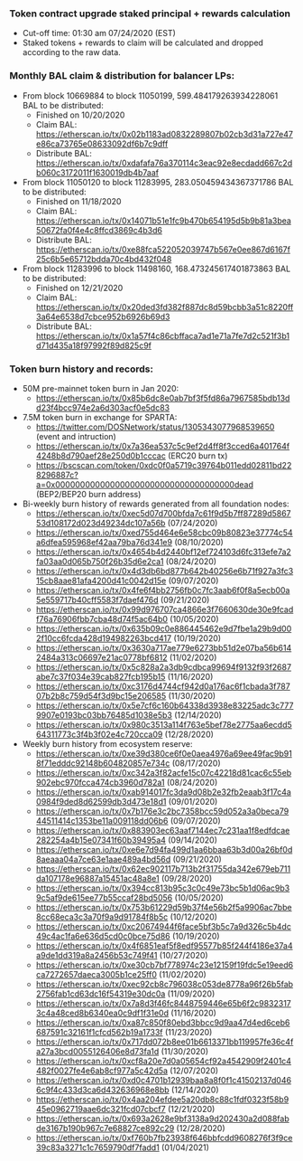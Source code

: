 ### Token contract upgrade staked principal + rewards calculation 
* Cut-off time: 01:30 am 07/24/2020 (EST)
* Staked tokens + rewards to claim will be calculated and dropped according to the raw data.

### Monthly BAL claim & distribution for balancer LPs:
 - From block 10669884 to block 11050199, 599.484179263934228061 BAL to be distributed:
   * Finished on 10/20/2020
   * Claim BAL: https://etherscan.io/tx/0x02b1183ad0832289807b02cb3d31a727e47e86ca73765e08633092df6b7c9dff
   * Distribute BAL: https://etherscan.io/tx/0xdafafa76a370114c3eac92e8ecdadd667c2db060c3172011f1630019db4b7aaf
 - From block 11050120 to block 11283995, 283.050459434367371786 BAL to be distributed:
   * Finished on 11/18/2020
   * Claim BAL: https://etherscan.io/tx/0x14071b51e1fc9b470b654195d5b9b81a3bea50672fa0f4e4c8ffcd3869c4b3d6
   * Distribute BAL: https://etherscan.io/tx/0xe88fca522052039747b567e0ee867d6167f25c6b5e65712bdda70c4bd432f048
 - From block 11283996 to block 11498160, 168.473245617401873863 BAL to be distributed:
   * Finished on 12/21/2020
   * Claim BAL: https://etherscan.io/tx/0x20ded3fd382f887dc8d59bcbb3a51c8220ff3a64e6538d7cbce952b6926b69d3
   * Distribute BAL: https://etherscan.io/tx/0x1a57f4c86cbffaca7ad1e71a7fe7d2c521f3b1d71d435a18f97992f89d825c9f

### Token burn history and records:
* 50M pre-mainnet token burn in Jan 2020:
  - https://etherscan.io/tx/0x85b6dc8e0ab7bf3f5fd86a7967585bdb13dd23f4bcc974e2a6d303acf0e5dc83
* 7.5M token burn in exchange for SPARTA:
  - https://twitter.com/DOSNetwork/status/1305343077968539650 (event and intruction)
  - https://etherscan.io/tx/0x7a36ea537c5c9ef2d4ff8f3cced6a401764f4248b8d790aef28e250d0b1cccac (ERC20 burn tx)
  - https://bscscan.com/token/0xdc0f0a5719c39764b011edd02811bd228296887c?a=0x000000000000000000000000000000000000dead (BEP2/BEP20 burn address)
* Bi-weekly burn history of rewards generated from all foundation nodes:
  - https://etherscan.io/tx/0xec5d07d700bfda7c61f9d5b7ff87289d586753d108172d023d49234dc107a56b (07/24/2020)
  - https://etherscan.io/tx/0xed755d464e6e58cbc09b80823e37774c54a6dfea595968ef42aa79ba76d341e9 (08/10/2020)
  - https://etherscan.io/tx/0x4654b4d2440bf12ef724103d6fc313efe7a2fa03aa0d065b750f26b35d6e2ca1 (08/24/2020)
  - https://etherscan.io/tx/0x4d3db6bd877b642b40256e6b71f927a3fc315cb8aae81afa4200d41c0042d15e (09/07/2020)
  - https://etherscan.io/tx/0x4fe6f4bb2756fb0c7fc3aab6f0f8a5ecb00a5e559717b40cff5583f7daef476d (09/21/2020)
  - https://etherscan.io/tx/0x99d976707ca4866e3f7660630de30e9fcadf76a76906fbb7cba48d74f5ac64b0 (10/05/2020)
  - https://etherscan.io/tx/0x635b09c0e886445462e9d7fbe1a29b9d002f10cc6fcda428d194982263bcd417 (10/19/2020)
  - https://etherscan.io/tx/0x3630a717ae779e6273bb51d2e07ba56b6142484a313c06697e21ac0778bf6812 (11/02/2020)
  - https://etherscan.io/tx/0x5c828a2a3db9cdbca99694f9132f93f2687abe7c37f034e39cab827fcb195b15 (11/16/2020)
  - https://etherscan.io/tx/0xc3176d4744cf942d0a176ac6f1cbada3f78707b2b8c759d54f3d9bc15e206585 (11/30/2020)
  - https://etherscan.io/tx/0x5e7cf6c160b64338d3938e83225adc3c7779907e0193bc03bb76485d1038e5b3 (12/14/2020)
  - https://etherscan.io/tx/0x980c3513a114f763e5bef78e2775aa6ecdd564311773c3f4b3f02e4c720cca09 (12/28/2020)
* Weekly burn history from ecosystem reserve:
  - https://etherscan.io/tx/0xe39d380ce6f0e0aea4976a69ee49fac9b918f71edddc92148b604820857e734c (08/17/2020)
  - https://etherscan.io/tx/0xc342a3f82acfe15c07c42218d81cac6c55eb902ebc970fcca474cb3960d782a1 (08/24/2020)
  - https://etherscan.io/tx/0xab914017fc3da9d08b2e32fb2eaab3f17c4a0984f9ded8d62599db3d473e18d1 (09/01/2020)
  - https://etherscan.io/tx/0x7b176e3c2bc7358bcc59d052a3a0beca7944511414c1353be11a009118dd06b6 (09/07/2020)
  - https://etherscan.io/tx/0x883903ec63aaf7144ec7c231aa1f8edfdcae282254a4b15e07341f60b39495a4 (09/14/2020)
  - https://etherscan.io/tx/0xe6e7d94fa499d1aa6bbaa63b3d00a26bf0d8aeaaa04a7ce63e1aae489a4bd56d (09/21/2020)
  - https://etherscan.io/tx/0x62ec902117b713b2f31755da342e679eb711da107178e96887a15451ac48a8e1 (09/28/2020)
  - https://etherscan.io/tx/0x394cc813b95c3c0c49e73bc5b1d06ac9b39c5af9de615ee77b55ccaf28bd5056 (10/05/2020)
  - https://etherscan.io/tx/0x753b61229d59b37f4e56b2f5a9906ac7bbe8cc68eca3c3a70f9a9d91784f8b5c (10/12/2020)
  - https://etherscan.io/tx/0xc20674944f6face5bf3b5c7a9d326c5b4dc49c4ac1fa6e636d5cd0c0bce75d86 (10/19/2020)
  - https://etherscan.io/tx/0x4f6851eaf5f8edf95577b85f244f4186e37a4a9de1dd319a8a2456b53c749f41 (10/27/2020)
  - https://etherscan.io/tx/0xe30cb7bf778974c23e12159f19fdc5e19eed6ca7272657daeca3005b1ce25ff0 (11/02/2020)
  - https://etherscan.io/tx/0xec92cb8c796038c053de8778a96f26b5fab2756fab1cd63dc16f54319e30dc0a (11/09/2020)
  - https://etherscan.io/tx/0x7a8d3f46fc8448759446e65b6f2c98323173c4a48ced8b6340ea0c9df1f31e0d (11/16/2020)
  - https://etherscan.io/tx/0xa87c850f80ebd3bbcc9d9aa47d4ed6ceb6687591c32161f1cfcd562b19a1733f (11/23/2020)
  - https://etherscan.io/tx/0x717dd072b8ee01b6613371bb119957fe36c4fa27a3bcd0055126406e8d73fa1d (11/30/2020)
  - https://etherscan.io/tx/0xcf8a20e7d0a05654cf92a4542909f2401c4482f0027fe4e6ab8cf977a5c42d5a (12/07/2020)
  - https://etherscan.io/tx/0xd0c4701b12939baa8a8f0f1c41502137d0466c9f4c433d3ca6d432636968e8bb (12/14/2020)
  - https://etherscan.io/tx/0x4aa204efdee5a20db8c88c1fdf0323f58b945e0962719aae6dc321fcd07cbcf7 (12/21/2020)
  - https://etherscan.io/tx/0x693a2628e9bf3138a9d202430a2d088fabde3167b190b967c7e68827ce892c29 (12/28/2020)
  - https://etherscan.io/tx/0xf760b7fb23938f646bbfcdd9608276f3f9ce39c83a3271c1c7659790df7fadd1 (01/04/2021)
